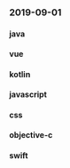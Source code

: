 ### 2019-09-01

#### java

#### vue

#### kotlin

#### javascript

#### css

#### objective-c

#### swift
